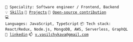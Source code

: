 <code>👷 Speciality: Software engineer / Frontend, Backend</code><br>
<code>💡 [Skills](SKILLS.md)</code>
<code>🧻 [Projects](PROJECTS.md)</code>
<code>👀 [Open-source contribution](CONTRIBUTION.md)</code><br>
<code>💻 Languages: JavaScript, TypeScript</code>
<code>📦 Tech stack: React/Redux, Node.js, MongoDB, AWS, Serverless, GraphQL</code><br>
<code>💬 [linkedin](https://www.linkedin.com/in/veranika-vasilchykava-490185183/)</code>
<code>📫 [v.vasilchykava@gmail.com](mailto:v.vasilchykava@gmail.com)</code>
